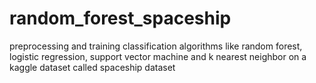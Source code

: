 # random_forest_spaceship
preprocessing and training classification algorithms like random forest, logistic regression, support vector machine and k nearest neighbor on a kaggle dataset called spaceship dataset 

